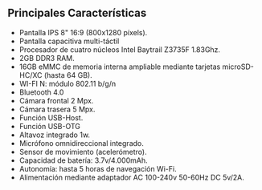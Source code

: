 ## Principales Características

* Pantalla IPS 8" 16:9 (800x1280 píxels).
* Pantalla capacitiva multi-táctil
* Procesador de cuatro núcleos Intel Baytrail Z3735F 1.83Ghz.
* 2GB DDR3 RAM.
* 16GB eMMC de memoria interna ampliable mediante tarjetas microSD-HC/XC (hasta 64 GB).
* WI-FI N: módulo 802.11 b/g/n
* Bluetooth 4.0
* Cámara frontal 2 Mpx.
* Cámara trasera  5 Mpx.
* Función USB-Host.
* Función USB-OTG
* Altavoz integrado 1w.
* Micrófono omnidireccional integrado.
* Sensor de movimiento (acelerómetro).
* Capacidad de batería: 3.7v/4.000mAh.
* Autonomía: hasta 5 horas de navegación Wi-Fi.
* Alimentación mediante adaptador AC 100-240v 50-60Hz DC 5v/2A.
